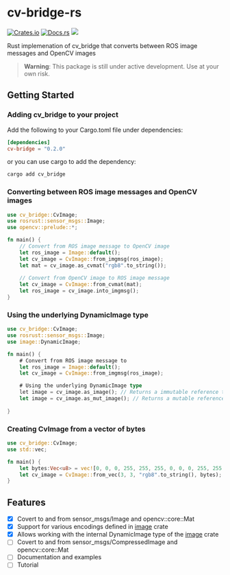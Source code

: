 # cv-bridge-rs
[![Crates.io](https://img.shields.io/crates/v/cv-bridge.svg)](https://crates.io/crates/cv-bridge)
[![Docs.rs](https://docs.rs/cv-bridge/badge.svg)](https://docs.rs/cv-bridge)
<img src="https://img.shields.io/badge/built_with-Rust-dca282.svg">

Rust implemenation of cv_bridge that converts between ROS image messages and OpenCV images

> **Warning**: This package is still under active development. Use at your own risk.  
## Getting Started
### Adding cv_bridge to your project
Add the following to your Cargo.toml file under dependencies:
```toml
[dependencies]
cv-bridge = "0.2.0"
```
or you can use cargo to add the dependency:
```bash
cargo add cv_bridge
```

### Converting between ROS image messages and OpenCV images
```rust
use cv_bridge::CvImage;
use rosrust::sensor_msgs::Image;
use opencv::prelude::*;

fn main() {
    // Convert from ROS image message to OpenCV image
    let ros_image = Image::default();
    let cv_image = CvImage::from_imgmsg(ros_image);
    let mat = cv_image.as_cvmat("rgb8".to_string());
   
    // Convert from OpenCV image to ROS image message
    let cv_image = CvImage::from_cvmat(mat);
    let ros_image = cv_image.into_imgmsg();
}
```

### Using the underlying DynamicImage type
```rust
use cv_bridge::CvImage;
use rosrust::sensor_msgs::Image;
use image::DynamicImage;

fn main() {
    # Convert from ROS image message to 
    let ros_image = Image::default();
    let cv_image = CvImage::from_imgmsg(ros_image);

    # Using the underlying DynamicImage type
    let image = cv_image.as_image(); // Returns a immutable reference to the underlying DynamicImage
    let image = cv_image.as_mut_image(); // Returns a mutable reference to the underlying DynamicImage
    
}
```

### Creating CvImage from a vector of bytes
```rust
use cv_bridge::CvImage;
use std::vec;

fn main() {
    let bytes:Vec<u8> = vec![0, 0, 0, 255, 255, 255, 0, 0, 0, 255, 255, 255, 0, 0, 0, 255, 255, 255, 0, 0, 0, 255, 255, 255, 0, 0, 0]; // 3x3 image with 3 channels
    let cv_image = CvImage::from_vec(3, 3, "rgb8".to_string(), bytes); // width, height, encoding, bytes
}
```

## Features
- [x] Covert to and from sensor_msgs/Image and opencv::core::Mat
- [x] Support for various encodings defined in [image](https://docs.rs/image/latest/image/enum.ColorType.html) crate
- [x] Allows working with the internal DynamicImage type of the [image](https://docs.rs/image/latest/image/enum.DynamicImage.html) crate
- [ ] Covert to and from sensor_msgs/CompressedImage and opencv::core::Mat
- [ ] Documentation and examples
- [ ] Tutorial